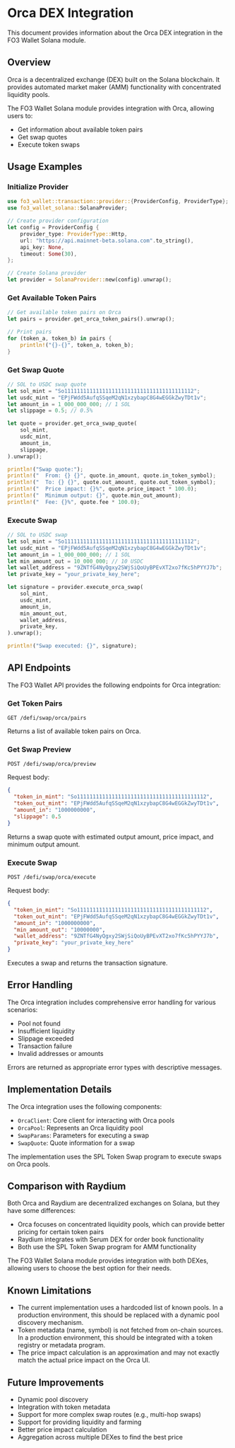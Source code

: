 # Orca DEX Integration

This document provides information about the Orca DEX integration in the FO3 Wallet Solana module.

## Overview

Orca is a decentralized exchange (DEX) built on the Solana blockchain. It provides automated market maker (AMM) functionality with concentrated liquidity pools.

The FO3 Wallet Solana module provides integration with Orca, allowing users to:

- Get information about available token pairs
- Get swap quotes
- Execute token swaps

## Usage Examples

### Initialize Provider

```rust
use fo3_wallet::transaction::provider::{ProviderConfig, ProviderType};
use fo3_wallet_solana::SolanaProvider;

// Create provider configuration
let config = ProviderConfig {
    provider_type: ProviderType::Http,
    url: "https://api.mainnet-beta.solana.com".to_string(),
    api_key: None,
    timeout: Some(30),
};

// Create Solana provider
let provider = SolanaProvider::new(config).unwrap();
```

### Get Available Token Pairs

```rust
// Get available token pairs on Orca
let pairs = provider.get_orca_token_pairs().unwrap();

// Print pairs
for (token_a, token_b) in pairs {
    println!("{}-{}", token_a, token_b);
}
```

### Get Swap Quote

```rust
// SOL to USDC swap quote
let sol_mint = "So11111111111111111111111111111111111111112";
let usdc_mint = "EPjFWdd5AufqSSqeM2qN1xzybapC8G4wEGGkZwyTDt1v";
let amount_in = 1_000_000_000; // 1 SOL
let slippage = 0.5; // 0.5%

let quote = provider.get_orca_swap_quote(
    sol_mint,
    usdc_mint,
    amount_in,
    slippage,
).unwrap();

println!("Swap quote:");
println!("  From: {} {}", quote.in_amount, quote.in_token_symbol);
println!("  To: {} {}", quote.out_amount, quote.out_token_symbol);
println!("  Price impact: {}%", quote.price_impact * 100.0);
println!("  Minimum output: {}", quote.min_out_amount);
println!("  Fee: {}%", quote.fee * 100.0);
```

### Execute Swap

```rust
// SOL to USDC swap
let sol_mint = "So11111111111111111111111111111111111111112";
let usdc_mint = "EPjFWdd5AufqSSqeM2qN1xzybapC8G4wEGGkZwyTDt1v";
let amount_in = 1_000_000_000; // 1 SOL
let min_amount_out = 10_000_000; // 10 USDC
let wallet_address = "9ZNTfG4NyQgxy2SWjSiQoUyBPEvXT2xo7fKc5hPYYJ7b";
let private_key = "your_private_key_here";

let signature = provider.execute_orca_swap(
    sol_mint,
    usdc_mint,
    amount_in,
    min_amount_out,
    wallet_address,
    private_key,
).unwrap();

println!("Swap executed: {}", signature);
```

## API Endpoints

The FO3 Wallet API provides the following endpoints for Orca integration:

### Get Token Pairs

```
GET /defi/swap/orca/pairs
```

Returns a list of available token pairs on Orca.

### Get Swap Preview

```
POST /defi/swap/orca/preview
```

Request body:
```json
{
  "token_in_mint": "So11111111111111111111111111111111111111112",
  "token_out_mint": "EPjFWdd5AufqSSqeM2qN1xzybapC8G4wEGGkZwyTDt1v",
  "amount_in": "1000000000",
  "slippage": 0.5
}
```

Returns a swap quote with estimated output amount, price impact, and minimum output amount.

### Execute Swap

```
POST /defi/swap/orca/execute
```

Request body:
```json
{
  "token_in_mint": "So11111111111111111111111111111111111111112",
  "token_out_mint": "EPjFWdd5AufqSSqeM2qN1xzybapC8G4wEGGkZwyTDt1v",
  "amount_in": "1000000000",
  "min_amount_out": "10000000",
  "wallet_address": "9ZNTfG4NyQgxy2SWjSiQoUyBPEvXT2xo7fKc5hPYYJ7b",
  "private_key": "your_private_key_here"
}
```

Executes a swap and returns the transaction signature.

## Error Handling

The Orca integration includes comprehensive error handling for various scenarios:

- Pool not found
- Insufficient liquidity
- Slippage exceeded
- Transaction failure
- Invalid addresses or amounts

Errors are returned as appropriate error types with descriptive messages.

## Implementation Details

The Orca integration uses the following components:

- `OrcaClient`: Core client for interacting with Orca pools
- `OrcaPool`: Represents an Orca liquidity pool
- `SwapParams`: Parameters for executing a swap
- `SwapQuote`: Quote information for a swap

The implementation uses the SPL Token Swap program to execute swaps on Orca pools.

## Comparison with Raydium

Both Orca and Raydium are decentralized exchanges on Solana, but they have some differences:

- Orca focuses on concentrated liquidity pools, which can provide better pricing for certain token pairs
- Raydium integrates with Serum DEX for order book functionality
- Both use the SPL Token Swap program for AMM functionality

The FO3 Wallet Solana module provides integration with both DEXes, allowing users to choose the best option for their needs.

## Known Limitations

- The current implementation uses a hardcoded list of known pools. In a production environment, this should be replaced with a dynamic pool discovery mechanism.
- Token metadata (name, symbol) is not fetched from on-chain sources. In a production environment, this should be integrated with a token registry or metadata program.
- The price impact calculation is an approximation and may not exactly match the actual price impact on the Orca UI.

## Future Improvements

- Dynamic pool discovery
- Integration with token metadata
- Support for more complex swap routes (e.g., multi-hop swaps)
- Support for providing liquidity and farming
- Better price impact calculation
- Aggregation across multiple DEXes to find the best price
